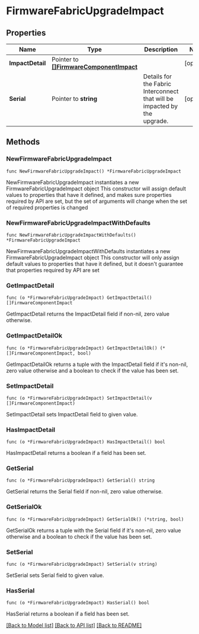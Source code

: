 # FirmwareFabricUpgradeImpact

## Properties

Name | Type | Description | Notes
------------ | ------------- | ------------- | -------------
**ImpactDetail** | Pointer to [**[]FirmwareComponentImpact**](firmware.ComponentImpact.md) |  | [optional] 
**Serial** | Pointer to **string** | Details for the Fabric Interconnect that will be impacted by the upgrade. | [optional] 

## Methods

### NewFirmwareFabricUpgradeImpact

`func NewFirmwareFabricUpgradeImpact() *FirmwareFabricUpgradeImpact`

NewFirmwareFabricUpgradeImpact instantiates a new FirmwareFabricUpgradeImpact object
This constructor will assign default values to properties that have it defined,
and makes sure properties required by API are set, but the set of arguments
will change when the set of required properties is changed

### NewFirmwareFabricUpgradeImpactWithDefaults

`func NewFirmwareFabricUpgradeImpactWithDefaults() *FirmwareFabricUpgradeImpact`

NewFirmwareFabricUpgradeImpactWithDefaults instantiates a new FirmwareFabricUpgradeImpact object
This constructor will only assign default values to properties that have it defined,
but it doesn't guarantee that properties required by API are set

### GetImpactDetail

`func (o *FirmwareFabricUpgradeImpact) GetImpactDetail() []FirmwareComponentImpact`

GetImpactDetail returns the ImpactDetail field if non-nil, zero value otherwise.

### GetImpactDetailOk

`func (o *FirmwareFabricUpgradeImpact) GetImpactDetailOk() (*[]FirmwareComponentImpact, bool)`

GetImpactDetailOk returns a tuple with the ImpactDetail field if it's non-nil, zero value otherwise
and a boolean to check if the value has been set.

### SetImpactDetail

`func (o *FirmwareFabricUpgradeImpact) SetImpactDetail(v []FirmwareComponentImpact)`

SetImpactDetail sets ImpactDetail field to given value.

### HasImpactDetail

`func (o *FirmwareFabricUpgradeImpact) HasImpactDetail() bool`

HasImpactDetail returns a boolean if a field has been set.

### GetSerial

`func (o *FirmwareFabricUpgradeImpact) GetSerial() string`

GetSerial returns the Serial field if non-nil, zero value otherwise.

### GetSerialOk

`func (o *FirmwareFabricUpgradeImpact) GetSerialOk() (*string, bool)`

GetSerialOk returns a tuple with the Serial field if it's non-nil, zero value otherwise
and a boolean to check if the value has been set.

### SetSerial

`func (o *FirmwareFabricUpgradeImpact) SetSerial(v string)`

SetSerial sets Serial field to given value.

### HasSerial

`func (o *FirmwareFabricUpgradeImpact) HasSerial() bool`

HasSerial returns a boolean if a field has been set.


[[Back to Model list]](../README.md#documentation-for-models) [[Back to API list]](../README.md#documentation-for-api-endpoints) [[Back to README]](../README.md)


